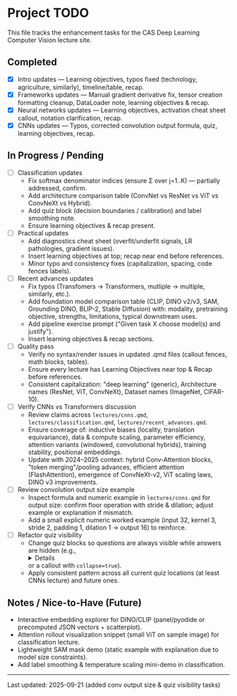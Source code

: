 # Project TODO

This file tracks the enhancement tasks for the CAS Deep Learning Computer Vision lecture site.

## Completed

- [x] Intro updates — Learning objectives, typos fixed (technology, agriculture, similarly), timeline/table, recap.
- [x] Frameworks updates — Manual gradient derivative fix, tensor creation formatting cleanup, DataLoader note, learning objectives & recap.
- [x] Neural networks updates — Learning objectives, activation cheat sheet callout, notation clarification, recap.
- [x] CNNs updates — Typos, corrected convolution output formula, quiz, learning objectives, recap.

## In Progress / Pending

- [ ] Classification updates
  - Fix softmax denominator indices (ensure Σ over j=1..K) — partially addressed, confirm.
  - Add architecture comparison table (ConvNet vs ResNet vs ViT vs ConvNeXt vs Hybrid).
  - Add quiz block (decision boundaries / calibration) and label smoothing note.
  - Ensure learning objectives & recap present.
- [ ] Practical updates
  - Add diagnostics cheat sheet (overfit/underfit signals, LR pathologies, gradient issues).
  - Insert learning objectives at top; recap near end before references.
  - Minor typo and consistency fixes (capitalization, spacing, code fences labels).
- [ ] Recent advances updates
  - Fix typos (Transfomers → Transformers, mutliple → multiple, similarly, etc.).
  - Add foundation model comparison table (CLIP, DINO v2/v3, SAM, Grounding DINO, BLIP-2, Stable Diffusion) with: modality, pretraining objective, strengths, limitations, typical downstream uses.
  - Add pipeline exercise prompt ("Given task X choose model(s) and justify").
  - Insert learning objectives & recap sections.
- [ ] Quality pass
  - Verify no syntax/render issues in updated .qmd files (callout fences, math blocks, tables).
  - Ensure every lecture has Learning Objectives near top & Recap before references.
  - Consistent capitalization: "deep learning" (generic), Architecture names (ResNet, ViT, ConvNeXt), Dataset names (ImageNet, CIFAR-10).
- [ ] Verify CNNs vs Transformers discussion
  - Review claims across `lectures/cnns.qmd`, `lectures/classification.qmd`, `lectures/recent_advances.qmd`.
  - Ensure coverage of: inductive biases (locality, translation equivariance), data & compute scaling, parameter efficiency, attention variants (windowed, convolutional hybrids), training stability, positional embeddings.
  - Update with 2024–2025 context: hybrid Conv-Attention blocks, "token merging"/pooling advances, efficient attention (FlashAttention), emergence of ConvNeXt-v2, ViT scaling laws, DINO v3 improvements.
- [ ] Review convolution output size example
  - Inspect formula and numeric example in `lectures/cnns.qmd` for output size: confirm floor operation with stride & dilation; adjust example or explanation if mismatch.
  - Add a small explicit numeric worked example (input 32, kernel 3, stride 2, padding 1, dilation 1 → output 16) to reinforce.
- [ ] Refactor quiz visibility
  - Change quiz blocks so questions are always visible while answers are hidden (e.g., <details>Answer</details> or a callout with `collapse=true`).
  - Apply consistent pattern across all current quiz locations (at least CNNs lecture) and future ones.

## Notes / Nice-to-Have (Future)

- Interactive embedding explorer for DINO/CLIP (panel/pyodide or precomputed JSON vectors + scatterplot).
- Attention rollout visualization snippet (small ViT on sample image) for classification lecture.
- Lightweight SAM mask demo (static example with explanation due to model size constraints).
- Add label smoothing & temperature scaling mini-demo in classification.

______________________________________________________________________

Last updated: 2025-09-21 (added conv output size & quiz visibility tasks)
